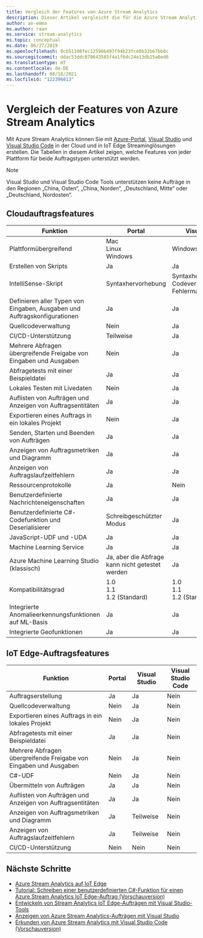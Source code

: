 ```yaml
---
title: Vergleich der Features von Azure Stream Analytics
description: Dieser Artikel vergleicht die für die Azure Stream Analytics-Cloud und IoT Edge-Aufträge in Azure-Portal, Visual Studio und Visual Studio Code unterstützten Features.
author: an-emma
ms.author: raan
ms.service: stream-analytics
ms.topic: conceptual
ms.date: 06/27/2019
ms.openlocfilehash: 0cb51198fec12590b497f94b23fce8b32b67bb8c
ms.sourcegitcommit: ddac53ddc870643585f4a1f6dc24e13db25a6ed6
ms.translationtype: HT
ms.contentlocale: de-DE
ms.lasthandoff: 08/18/2021
ms.locfileid: "122396813"
---
```

# <a name="azure-stream-analytics-feature-comparison"></a>Vergleich der Features von Azure Stream Analytics

Mit Azure Stream Analytics können Sie mit [Azure-Portal](stream-analytics-quick-create-portal.md), [Visual Studio](stream-analytics-quick-create-vs.md) und [Visual Studio Code](quick-create-visual-studio-code.md) in der Cloud und in IoT Edge Streaminglösungen erstellen. Die Tabellen in diesem Artikel zeigen, welche Features von jeder Plattform für beide Auftragstypen unterstützt werden.

> [!NOTE]
> Visual Studio und Visual Studio Code Tools unterstützen keine Aufträge in den Regionen „China, Osten“, „China, Norden“, „Deutschland, Mitte“ oder „Deutschland, Nordosten“.

## <a name="cloud-job-features"></a>Cloudauftragsfeatures


|Funktion  |Portal  |Visual Studio  |Visual Studio Code  |
|---------|---------|---------|---------|
|Plattformübergreifend     |Mac</br>Linux</br>Windows         |Windows        |Mac</br>Linux</br>Windows          |
|Erstellen von Skripts     |Ja         |Ja         |Ja         |
|IntelliSense-Skript     |Syntaxhervorhebung         |Syntaxhervorhebung</br>Codevervollständigung</br>Fehlermarkierung         |Syntaxhervorhebung</br>Codevervollständigung</br>Fehlermarkierung         |
|Definieren aller Typen von Eingaben, Ausgaben und Auftragskonfigurationen     |Ja         |Ja         |Ja         |
|Quellcodeverwaltung     |Nein         |Ja         |Ja         |
|CI/CD-Unterstützung     |Teilweise         |Ja         |Ja         |
|Mehrere Abfragen übergreifende Freigabe von Eingaben und Ausgaben     |Nein         |Ja         |Ja         |
|Abfragetests mit einer Beispieldatei     |Ja         |Ja        |Ja         |
|Lokales Testen mit Livedaten     |Nein         |Ja       |Ja      |
|Auflisten von Aufträgen und Anzeigen von Auftragsentitäten     |Ja         |Ja        |Ja         |
|Exportieren eines Auftrags in ein lokales Projekt     |Nein         |Ja         |Ja         |
|Senden, Starten und Beenden von Aufträgen     |Ja         |Ja         |Ja         |
|Anzeigen von Auftragsmetriken und Diagramm     |Ja         |Ja         |Ja         |
|Anzeigen von Auftragslaufzeitfehlern     |Ja         |Ja         |Ja         |
|Ressourcenprotokolle     |Ja         |Nein         |Ja         |
|Benutzerdefinierte Nachrichteneigenschaften     |Ja         |Ja         |Ja       |
|Benutzerdefinierte C#-Codefunktion und Deserialisierer|Schreibgeschützter Modus|Ja|Ja|
|JavaScript-UDF und -UDA     |Ja         |Ja         |Nur Windows         |
|Machine Learning Service     |Ja        |Ja         |Ja         |
|Azure Machine Learning Studio (klassisch)|Ja, aber die Abfrage kann nicht getestet werden        |Ja |Nein         |
|Kompatibilitätsgrad     |1.0</br>1.1</br>1.2 (Standard)         |1.0</br>1.1</br>1.2 (Standard)           |1.0</br>1.1</br>1.2 (Standard)           |
|Integrierte Anomalieerkennungsfunktionen auf ML-Basis     |Ja         |Ja         |Ja         |
|Integrierte Geofunktionen     |Ja         |Ja         |Ja         |



## <a name="iot-edge-job-features"></a>IoT Edge-Auftragsfeatures

|Funktion  |Portal  |Visual Studio  |Visual Studio Code  |
|---------|---------|---------|---------|
|Auftragserstellung     |Ja         |Ja         |Nein         |
|Quellcodeverwaltung     |Nein         |Ja         |Nein         |
|Exportieren eines Auftrags in ein lokales Projekt     |Nein         |Ja         |Nein         |
|Abfragetests mit einer Beispieldatei     |Ja         |Ja         |Nein         |
|Mehrere Abfragen übergreifende Freigabe von Eingaben und Ausgaben     |Nein         |Ja         |Nein         |
|C#-UDF     |Nein         |Ja         |Nein         |
|Übermitteln von Aufträgen     |Ja         |Ja         |Nein         |
|Auflisten von Aufträgen und Anzeigen von Auftragsentitäten     |Ja         |Ja         |Nein         |
|Anzeigen von Auftragsmetriken und Diagramm     |Ja         |Teilweise         |Nein         |
|Anzeigen von Auftragslaufzeitfehlern     |Ja         |Teilweise         |Nein         |
|CI/CD-Unterstützung     |Nein         |Nein         |Nein         |


## <a name="next-steps"></a>Nächste Schritte

* [Azure Stream Analytics auf IoT Edge](stream-analytics-edge.md)
* [Tutorial: Schreiben einer benutzerdefinierten C#-Funktion für einen Azure Stream Analytics IoT Edge-Auftrag (Vorschauversion)](stream-analytics-edge-csharp-udf.md)
* [Entwickeln von Stream Analytics IoT Edge-Aufträgen mit Visual Studio-Tools](stream-analytics-tools-for-visual-studio-edge-jobs.md)
* [Anzeigen von Azure Stream Analytics-Aufträgen mit Visual Studio](stream-analytics-vs-tools.md)
* [Erkunden von Azure Stream Analytics mit Visual Studio Code (Vorschauversion)](visual-studio-code-explore-jobs.md)



